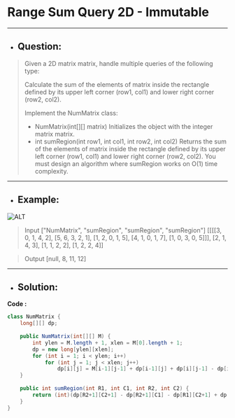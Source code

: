 # Range Sum Query 2D - Immutable
--- 
- ## Question:
> Given a 2D matrix matrix, handle multiple queries of the following type:
> 
> Calculate the sum of the elements of matrix inside the rectangle defined by its upper left corner (row1, col1) and lower right corner (row2, col2).
> 
> Implement the NumMatrix class:
> 
>- NumMatrix(int[][] matrix) Initializes the object with the integer matrix matrix.
>- int sumRegion(int row1, int col1, int row2, int col2) Returns the sum of the elements of matrix inside the rectangle defined by its upper left corner (row1, col1) and lower right corner (row2, col2).
> You must design an algorithm where sumRegion works on O(1) time complexity.
---
- ## Example:
![ALT](https://assets.leetcode.com/uploads/2021/03/14/sum-grid.jpg)
> Input
["NumMatrix", "sumRegion", "sumRegion", "sumRegion"]
[[[[3, 0, 1, 4, 2], [5, 6, 3, 2, 1], [1, 2, 0, 1, 5], [4, 1, 0, 1, 7], [1, 0, 3, 0, 5]]], [2, 1, 4, 3], [1, 1, 2, 2], [1, 2, 2, 4]]

> Output
[null, 8, 11, 12]
---
- ## Solution:
**Code :**
```java
class NumMatrix {
    long[][] dp;
    
    public NumMatrix(int[][] M) {
        int ylen = M.length + 1, xlen = M[0].length + 1;
        dp = new long[ylen][xlen];
        for (int i = 1; i < ylen; i++)
            for (int j = 1; j < xlen; j++)
                dp[i][j] = M[i-1][j-1] + dp[i-1][j] + dp[i][j-1] - dp[i-1][j-1];
    }
    
    public int sumRegion(int R1, int C1, int R2, int C2) {
        return (int)(dp[R2+1][C2+1] - dp[R2+1][C1] - dp[R1][C2+1] + dp[R1][C1]);
    }
}
